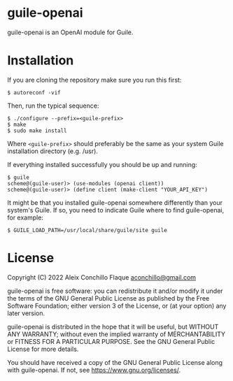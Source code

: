 
# guile-openai

guile-openai is an OpenAI module for Guile.


# Installation

If you are cloning the repository make sure you run this first:

    $ autoreconf -vif

Then, run the typical sequence:

    $ ./configure --prefix=<guile-prefix>
    $ make
    $ sudo make install

Where `<guile-prefix>` should preferably be the same as your system Guile
installation directory (e.g. /usr).

If everything installed successfully you should be up and running:

    $ guile
    scheme@(guile-user)> (use-modules (openai client))
    scheme@(guile-user)> (define client (make-client "YOUR_API_KEY")

It might be that you installed guile-openai somewhere differently than your
system's Guile. If so, you need to indicate Guile where to find guile-openai,
for example:

    $ GUILE_LOAD_PATH=/usr/local/share/guile/site guile


# License

Copyright (C) 2022 Aleix Conchillo Flaque <aconchillo@gmail.com>

guile-openai is free software: you can redistribute it and/or modify it
under the terms of the GNU General Public License as published by the
Free Software Foundation; either version 3 of the License, or (at your
option) any later version.

guile-openai is distributed in the hope that it will be useful, but
WITHOUT ANY WARRANTY; without even the implied warranty of
MERCHANTABILITY or FITNESS FOR A PARTICULAR PURPOSE. See the GNU
General Public License for more details.

You should have received a copy of the GNU General Public License
along with guile-openai. If not, see https://www.gnu.org/licenses/.
